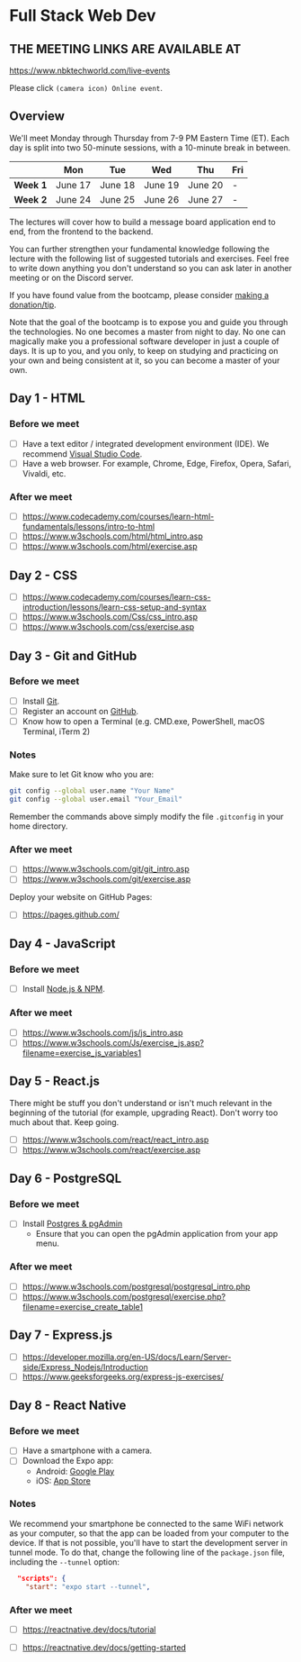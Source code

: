 # Full Stack Web Dev

## **THE MEETING LINKS ARE AVAILABLE AT**
https://www.nbktechworld.com/live-events

Please click `(camera icon) Online event`.

## Overview

We'll meet Monday through Thursday from 7-9 PM Eastern Time (ET). Each day is split into two 50-minute sessions, with a 10-minute break in between.

|| Mon | Tue | Wed | Thu | Fri |
|-|-|-|-|-|-|
|**Week 1** | June 17 | June 18 | June 19 | June 20 | - |
|**Week 2**| June 24 | June 25 | June 26  | June 27  | - |

The lectures will cover how to build a message board application end to end, from the frontend to the backend.

You can further strengthen your fundamental knowledge following the lecture with the following list of suggested tutorials and exercises. Feel free to write down anything you don't understand so you can ask later in another meeting or on the Discord server.

If you have found value from the bootcamp, please consider [making a donation/tip](https://linktr.ee/nbktechworld).

Note that the goal of the bootcamp is to expose you and guide you through the technologies. No one becomes a master from night to day. No one can magically make you a professional software developer in just a couple of days. It is up to you, and you only, to keep on studying and practicing on your own and being consistent at it, so you can become a master of your own.

## Day 1 - HTML

### Before we meet

- [ ] Have a text editor / integrated development environment (IDE). We recommend [Visual Studio Code](https://code.visualstudio.com/download).
- [ ] Have a web browser. For example, Chrome, Edge, Firefox, Opera, Safari, Vivaldi, etc.

### After we meet

- [ ] https://www.codecademy.com/courses/learn-html-fundamentals/lessons/intro-to-html
- [ ] https://www.w3schools.com/html/html_intro.asp
- [ ] https://www.w3schools.com/html/exercise.asp

## Day 2 - CSS

- [ ] https://www.codecademy.com/courses/learn-css-introduction/lessons/learn-css-setup-and-syntax
- [ ] https://www.w3schools.com/Css/css_intro.asp
- [ ] https://www.w3schools.com/css/exercise.asp

## Day 3 - Git and GitHub

### Before we meet

- [ ] Install [Git](https://git-scm.com/downloads).
- [ ] Register an account on [GitHub](https://github.com).
- [ ] Know how to open a Terminal (e.g. CMD.exe, PowerShell, macOS Terminal, iTerm 2)

### Notes

Make sure to let Git know who you are:

```sh
git config --global user.name "Your Name"
git config --global user.email "Your_Email"
```

Remember the commands above simply modify the file `.gitconfig` in your home directory. 

### After we meet

- [ ] https://www.w3schools.com/git/git_intro.asp
- [ ] https://www.w3schools.com/git/exercise.asp

Deploy your website on GitHub Pages:

- [ ] https://pages.github.com/

## Day 4 - JavaScript

### Before we meet

- [ ] Install [Node.js & NPM](https://nodejs.org/).

### After we meet

- [ ] https://www.w3schools.com/js/js_intro.asp
- [ ] https://www.w3schools.com/Js/exercise_js.asp?filename=exercise_js_variables1

## Day 5 - React.js

There might be stuff you don't understand or isn't much relevant in the beginning of the tutorial (for example, upgrading React). Don't worry too much about that. Keep going.

- [ ] https://www.w3schools.com/react/react_intro.asp
- [ ] https://www.w3schools.com/react/exercise.asp

## Day 6 - PostgreSQL

### Before we meet

- [ ] Install [Postgres & pgAdmin](https://www.postgresql.org/download/)
  - Ensure that you can open the pgAdmin application from your app menu.

### After we meet

- [ ] https://www.w3schools.com/postgresql/postgresql_intro.php
- [ ] https://www.w3schools.com/postgresql/exercise.php?filename=exercise_create_table1

## Day 7 - Express.js

- [ ] https://developer.mozilla.org/en-US/docs/Learn/Server-side/Express_Nodejs/Introduction
- [ ] https://www.geeksforgeeks.org/express-js-exercises/

## Day 8 - React Native

### Before we meet

- [ ] Have a smartphone with a camera.
- [ ] Download the Expo app:
  - Android: [Google Play](https://play.google.com/store/apps/details?id=host.exp.exponent&referrer=www)
  - iOS: [App Store](https://apps.apple.com/us/app/expo-go/id982107779)

### Notes

We recommend your smartphone be connected to the same WiFi network as your computer, so that the app can be loaded from your computer to the device. If that is not possible, you'll have to start the development server in tunnel mode. To do that, change the following line of the `package.json` file, including the `--tunnel` option:

```json
  "scripts": {
    "start": "expo start --tunnel",
```

### After we meet

- [ ] https://reactnative.dev/docs/tutorial
- [ ] https://reactnative.dev/docs/getting-started



